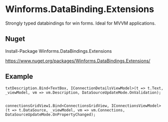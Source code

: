 # Winforms.DataBinding.Extensions

Strongly typed databindings for win forms. Ideal for MVVM applications.

Nuget 
--------------------------------
Install-Package Winforms.DataBindings.Extensions

https://www.nuget.org/packages/Winforms.DataBindings.Extensions/

Example 
--------------------------------

	txtDescription.Bind<TextBox, IConnectionDetailsViewModel>(t => t.Text, _viewModel, vm => vm.Description, DataSourceUpdateMode.OnValidation);


	connectionsGridView1.Bind<ConnectionsGridView, IConnectionsViewModel>(t => t.DataSource, _viewModel, vm => vm.Connections, DataSourceUpdateMode.OnPropertyChanged);
